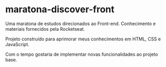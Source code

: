 # maratona-discover-front
Uma maratona de estudos direcionados ao Front-end. Conhecimento e materiais fornecidos pela Rocketseat.

Projeto construído para aprimorar meus conhecimentos em HTML, CSS e JavaScript.

Com o tempo gostaria de implementar novas funcionalidades ao projeto base.
